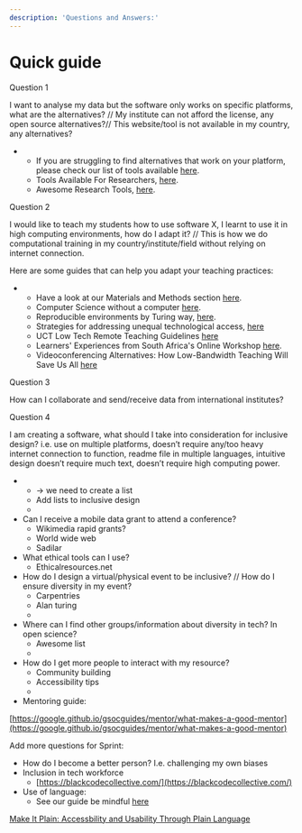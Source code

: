 ```yaml
---
description: 'Questions and Answers:'
---
```


# Quick guide

Question 1

I want to analyse my data but the software only works on specific platforms, what are the alternatives? // My institute can not afford the license, any open source alternatives?// This website/tool is not available in my country, any alternatives?  


* * If you are struggling to find alternatives that work on your platform, please check our list of tools available [here](https://selgebali.gitbook.io/opencider/advice-and-tools/checklists-and-info/tools-and-computational-infrastructure).
  * Tools Available For Researchers, [here](https://www.rd-alliance.org/group/preservation-tools-techniques-and-policies/wiki/tools-available-researchers-0).
  * Awesome Research Tools, [here](https://github.com/emptymalei/awesome-research).

Question 2

I would like to teach my students how to use software X, I learnt to use it in high computing environments, how do I adapt it? // This is how we do computational training in my country/institute/field without relying on internet connection.  


Here are some guides that can help you adapt your teaching practices:

* * Have a look at our Materials and Methods section [here](https://selgebali.gitbook.io/opencider/advice-and-tools/checklists-and-info/materials-and-methods).
  * Computer Science without a computer [here](https://csunplugged.org/en/).
  * Reproducible environments by Turing way, [here](https://deploy-preview-1008--the-turing-way.netlify.app/reproducible_environments/reproducible_environments.html).
  * Strategies for addressing unequal technological access, [here](http://bit.ly/techaccessguide)
  * UCT Low Tech Remote Teaching Guidelines [here](https://docs.google.com/document/d/1zPN7XUitOCw75FW6UeqrYAcWl41UqgKoZ_HRoYTKFZI/edit) 
  * Learners' Experiences from South Africa's Online Workshop [here](https://carpentries.org/blog/2020/05/south-africa-online-workshop/).
  * Videoconferencing Alternatives: How Low-Bandwidth Teaching Will Save Us All [here](https://www.iddblog.org/videoconferencing-alternatives-how-low-bandwidth-teaching-will-save-us-all/) 

Question 3

How can I collaborate and send/receive data from international institutes?  


Question 4

I am creating a software, what should I take into consideration for inclusive design? i.e. use on multiple platforms, doesn’t require any/too heavy internet connection to function, readme file in multiple languages, intuitive design doesn’t require much text, doesn’t require high computing power.

* * → we need to create a list 
  * Add lists to inclusive design
  * 
* Can I receive a mobile data grant to attend a conference?
  * Wikimedia rapid grants?
  * World wide web
  * Sadilar 
* What ethical tools can I use?
  * Ethicalresources.net 
* How do I design a virtual/physical event to be inclusive? // How do I ensure diversity in my event?
  * Carpentries
  * Alan turing
  * 
* Where can I find other groups/information about diversity in tech? In open science?
  * Awesome list
  * 
* How do I get more people to interact with my resource?
  * Community building 
  * Accessibility tips
  * 
* Mentoring guide:

[https://google.github.io/gsocguides/mentor/what-makes-a-good-mentor](https://google.github.io/gsocguides/mentor/what-makes-a-good-mentor)   


Add more questions for Sprint:

* How do I become a better person? I.e. challenging my own biases 
* Inclusion in tech workforce
  * [https://blackcodecollective.com/](https://blackcodecollective.com/) 
* Use of language:
  * See our guide be mindful [here](https://selgebali.gitbook.io/opencider/advice-and-tools/checklists-and-info/behaviour-and-conduct)

[Make It Plain: Accessbility and Usability Through Plain Language](https://www.slideshare.net/AccessForAll/make-it-plain-accessbility-and-usability-through-plain-language) 


